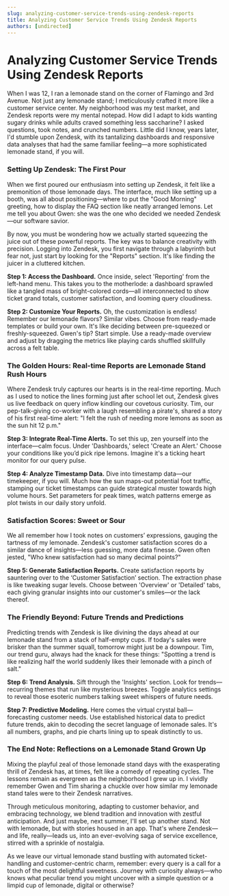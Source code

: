 ```yaml
---
slug: analyzing-customer-service-trends-using-zendesk-reports
title: Analyzing Customer Service Trends Using Zendesk Reports
authors: [undirected]
---
```



# Analyzing Customer Service Trends Using Zendesk Reports

When I was 12, I ran a lemonade stand on the corner of Flamingo and 3rd Avenue. Not just any lemonade stand; I meticulously crafted it more like a customer service center. My neighborhood was my test market, and Zendesk reports were my mental notepad. How did I adapt to kids wanting sugary drinks while adults craved something less saccharine? I asked questions, took notes, and crunched numbers. Little did I know, years later, I'd stumble upon Zendesk, with its tantalizing dashboards and responsive data analyses that had the same familiar feeling—a more sophisticated lemonade stand, if you will.

### Setting Up Zendesk: The First Pour

When we first poured our enthusiasm into setting up Zendesk, it felt like a premonition of those lemonade days. The interface, much like setting up a booth, was all about positioning—where to put the "Good Morning" greeting, how to display the FAQ section like neatly arranged lemons. Let me tell you about Gwen: she was the one who decided we needed Zendesk—our software savior. 

By now, you must be wondering how we actually started squeezing the juice out of these powerful reports. The key was to balance creativity with precision. Logging into Zendesk, you first navigate through a labyrinth but fear not, just start by looking for the "Reports" section. It's like finding the juicer in a cluttered kitchen.

**Step 1: Access the Dashboard.** Once inside, select 'Reporting' from the left-hand menu. This takes you to the motherlode: a dashboard sprawled like a tangled mass of bright-colored cords—all interconnected to show ticket grand totals, customer satisfaction, and looming query cloudiness.

**Step 2: Customize Your Reports.** Oh, the customization is endless! Remember our lemonade flavors? Similar vibes. Choose from ready-made templates or build your own. It's like deciding between pre-squeezed or freshly-squeezed. Gwen's tip? Start simple. Use a ready-made overview and adjust by dragging the metrics like playing cards shuffled skillfully across a felt table.

### The Golden Hours: Real-time Reports are Lemonade Stand Rush Hours

Where Zendesk truly captures our hearts is in the real-time reporting. Much as I used to notice the lines forming just after school let out, Zendesk gives us live feedback on query inflow kindling our covetous curiosity. Tim, our pep-talk-giving co-worker with a laugh resembling a pirate's, shared a story of his first real-time alert: "I felt the rush of needing more lemons as soon as the sun hit 12 p.m."

**Step 3: Integrate Real-Time Alerts.** To set this up, zen yourself into the interface—calm focus. Under 'Dashboards,' select 'Create an Alert.' Choose your conditions like you’d pick ripe lemons. Imagine it's a ticking heart monitor for our query pulse.

**Step 4: Analyze Timestamp Data.** Dive into timestamp data—our timekeeper, if you will. Much how the sun maps-out potential foot traffic, stamping our ticket timestamps can guide strategical muster towards high volume hours. Set parameters for peak times, watch patterns emerge as plot twists in our daily story unfold.

### Satisfaction Scores: Sweet or Sour

We all remember how I took notes on customers’ expressions, gauging the tartness of my lemonade. Zendesk's customer satisfaction scores do a similar dance of insights—less guessing, more data finesse. Gwen often jested, "Who knew satisfaction had so many decimal points?"

**Step 5: Generate Satisfaction Reports.** Create satisfaction reports by sauntering over to the ‘Customer Satisfaction’ section. The extraction phase is like tweaking sugar levels. Choose between 'Overview' or 'Detailed' tabs, each giving granular insights into our customer's smiles—or the lack thereof.

### The Friendly Beyond: Future Trends and Predictions

Predicting trends with Zendesk is like divining the days ahead at our lemonade stand from a stack of half-empty cups. If today's sales were brisker than the summer squall, tomorrow might just be a downpour. Tim, our trend guru, always had the knack for these things: "Spotting a trend is like realizing half the world suddenly likes their lemonade with a pinch of salt."

**Step 6: Trend Analysis.** Sift through the 'Insights' section. Look for trends—recurring themes that run like mysterious breezes. Toggle analytics settings to reveal those esoteric numbers talking sweet whispers of future needs.

**Step 7: Predictive Modeling.** Here comes the virtual crystal ball—forecasting customer needs. Use established historical data to predict future trends, akin to decoding the secret language of lemonade sales. It's all numbers, graphs, and pie charts lining up to speak distinctly to us.

### The End Note: Reflections on a Lemonade Stand Grown Up

Mixing the playful zeal of those lemonade stand days with the exasperating thrill of Zendesk has, at times, felt like a comedy of repeating cycles. The lessons remain as evergreen as the neighborhood I grew up in. I vividly remember Gwen and Tim sharing a chuckle over how similar my lemonade stand tales were to their Zendesk narratives. 

Through meticulous monitoring, adapting to customer behavior, and embracing technology, we blend tradition and innovation with zestful anticipation. And just maybe, next summer, I'll set up another stand. Not with lemonade, but with stories housed in an app. That's where Zendesk—and life, really—leads us, into an ever-evolving saga of service excellence, stirred with a sprinkle of nostalgia.

As we leave our virtual lemonade stand bustling with automated ticket-handling and customer-centric charm, remember: every query is a call for a touch of the most delightful sweetness. Journey with curiosity always—who knows what peculiar trend you might uncover with a simple question or a limpid cup of lemonade, digital or otherwise?
